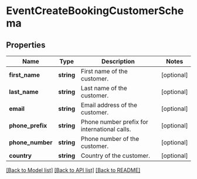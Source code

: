 # EventCreateBookingCustomerSchema

## Properties
Name | Type | Description | Notes
------------ | ------------- | ------------- | -------------
**first_name** | **string** | First name of the customer. | [optional] 
**last_name** | **string** | Last name of the customer. | [optional] 
**email** | **string** | Email address of the customer. | [optional] 
**phone_prefix** | **string** | Phone number prefix for international calls. | [optional] 
**phone_number** | **string** | Phone number of the customer. | [optional] 
**country** | **string** | Country of the customer. | [optional] 

[[Back to Model list]](../../README.md#documentation-for-models) [[Back to API list]](../../README.md#documentation-for-api-endpoints) [[Back to README]](../../README.md)

